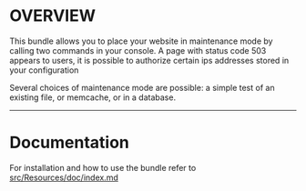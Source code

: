 OVERVIEW
========

This bundle allows you to place your website in maintenance mode by calling two commands in your console. A page with status code 503 appears to users, 
it is possible to authorize certain ips addresses stored in your configuration

<!--
[![Build Status](https://secure.travis-ci.org/lexik/LexikMaintenanceBundle.png?branch=master)](http://travis-ci.org/lexik/LexikMaintenanceBundle)
[![Latest Stable Version](https://poser.pugx.org/lexik/maintenance-bundle/v/stable)](https://packagist.org/packages/lexik/maintenance-bundle)
[![SensioLabsInsight](https://insight.sensiolabs.com/projects/e433c419-0f87-4b6b-9d5b-c091bcf527e4/mini.png)](https://insight.sensiolabs.com/projects/e433c419-0f87-4b6b-9d5b-c091bcf527e4)
-->

Several choices of maintenance mode are possible: a simple test of an existing file, or memcache, or in a database.

---------------------

Documentation
=============

For installation and how to use the bundle refer to [src/Resources/doc/index.md](https://github.com/deralia/LexikMaintenanceBundle/blob/master/src/Resources/doc/index.md)
